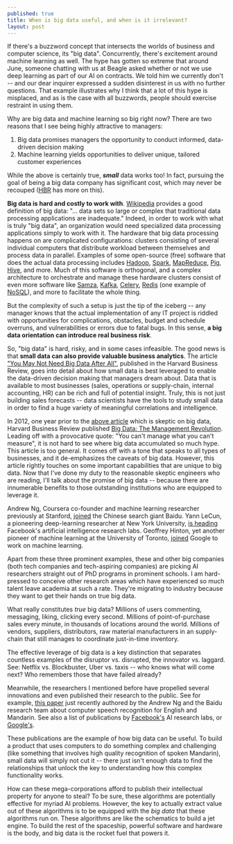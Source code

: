 ```yaml
---
published: true
title: When is big data useful, and when is it irrelevant?
layout: post
---
```

If there's a buzzword concept that intersects the worlds of business and computer science, its "big data". Concurrently, there's excitement around machine learning as well. The hype has gotten so extreme that around June, someone chatting with us at Beagle asked whether or not we use deep learning as part of our AI on contracts. We told him we currently don't -- and our dear inquirer expressed a sudden disinterest in us with no further questions. That example illustrates why I think that a lot of this hype is misplaced, and as is the case with all buzzwords, people should exercise restraint in using them.

Why are big data and machine learning so big right now? There are two reasons that I see being highly attractive to managers:

1. Big data promises managers the opportunity to conduct informed, data-driven decision making
2. Machine learning yields opportunities to deliver unique, tailored customer experiences

While the above is certainly true, ***small*** data works too! In fact, pursuing the goal of being a big data company has significant cost, which may never be recouped ([HBR](https://hbr.org/2013/12/you-may-not-need-big-data-after-all) has more on this).

**Big data is hard and costly to work with**. [Wikipedia](https://en.wikipedia.org/wiki/Big_data) provides a good definition of big data: "... data sets so large or complex that traditional data processing applications are inadequate." Indeed, in order to work with what is truly "big data", an organization would need specialized data processing applications simply to work with it. The hardware that big data processing happens on are complicated configurations: clusters consisting of several individual computers that distribute workload between themselves and process data in parallel. Examples of some open-source (free) software that does the actual data processing includes [Hadoop](https://hadoop.apache.org/), [Spark](http://spark.apache.org/), [MapReduce](http://research.google.com/archive/mapreduce.html), [Pig](https://pig.apache.org/), [Hive](https://hive.apache.org/), and more. Much of this software is orthogonal, and a complex architecture to orchestrate and manage these hardware clusters consist of even more software like [Samza](http://samza.apache.org/), [Kafka](http://kafka.apache.org/), [Celery](http://www.celeryproject.org/), [Redis](http://redis.io/) (one example of [NoSQL](https://en.wikipedia.org/wiki/NoSQL)), and more to facilitate the whole thing.

But the complexity of such a setup is just the tip of the iceberg -- any manager knows that the actual implementation of any IT project is riddled with opportunities for complications, obstacles, budget and schedule overruns, and vulnerabilities or errors due to fatal bugs. In this sense, **a big data orientation can introduce real business risk**.

So, "big data" is hard, risky, and in some cases infeasible. The good news is that **small data can also provide valuable business analytics**. The article ["You May Not Need Big Data After All"](https://hbr.org/2013/12/you-may-not-need-big-data-after-all), published in the Harvard Business Review, goes into detail about how small data is best leveraged to enable the data-driven decision making that managers dream about. Data that is available to most businesses (sales, operations or supply-chain, internal accounting, HR) can be rich and full of potential insight. Truly, this is not just building sales forecasts -- data scientists have the tools to study small data in order to find a huge variety of meaningful correlations and intelligence.

In 2012, one year prior to the [above article](https://hbr.org/2013/12/you-may-not-need-big-data-after-all) which is skeptic on big data, Harvard Business Review published [Big Data: The Management Revolution](https://hbr.org/2012/10/big-data-the-management-revolution). Leading off with a provocative quote: "You can't manage what you can't measure", it is not hard to see where big data accumulated so much hype. This article is too general. It comes off with a tone that speaks to all types of businesses, and it de-emphasizes the caveats of big data. However, this article rightly touches on some important capabilities that are unique to big data. Now that I've done my duty to the reasonable skeptic engineers who are reading, I'll talk about the promise of big data -- because there are innumerable benefits to those outstanding institutions who are equipped to leverage it.

Andrew Ng, Coursera co-founder and machine learning researcher previously at Stanford, [joined](http://venturebeat.com/2014/07/30/andrew-ng-baidu/) the Chinese search giant Baidu. Yann LeCun, a pioneering deep-learning researcher at New York University, [is heading](http://techcrunch.com/2013/12/09/facebook-artificial-intelligence-lab-lecun/) Facebook's artificial intelligence research labs. Geoffrey Hinton, yet another pioneer of machine learning at the University of Toronto, [joined](http://www.wired.com/2014/01/geoffrey-hinton-deep-learning/) Google to work on machine learning.

Apart from these three prominent examples, these and other big companies (both tech companies and tech-aspiring companies) are picking AI researchers straight out of PhD programs in prominent schools. I am hard-pressed to conceive other research areas which have experienced so much talent leave academia at such a rate. They're migrating to industry because they want to get their hands on true big data.

What really constitutes *true* big data? Millions of users commenting,  messaging, liking, clicking every second. Millions of point-of-purchase sales every minute, in thousands of locations around the world. Millions of vendors, suppliers, distributors, raw material manufacturers in an supply-chain that still manages to coordinate just-in-time inventory.

The effective leverage of big data is a key distinction that separates countless examples of the disruptor vs. disrupted, the innovator vs. laggard. See: Netflix vs. Blockbuster, Uber vs. taxis -- who knows what will come next? Who remembers those that have failed already?

Meanwhile, the researchers I mentioned before have propelled several innovations and even published their research to the public. See for example, [this paper](http://arxiv.org/abs/1512.02595) just recently authored by the Andrew Ng and the Baidu research team about computer speech recognition for English and Mandarin. See also a list of publications by [Facebook's](https://research.facebook.com/publications/ai/) AI research labs, or [Google's](http://research.google.com/pubs/ArtificialIntelligenceandMachineLearning.html).

These publications are the example of how big data can be useful. To build a product that uses computers to do something complex and challenging (like something that involves high quality recognition of spoken Mandarin), small data will simply not cut it -- there just isn't enough data to find the relationships that unlock the key to understanding how this complex functionality works.

How can these mega-corporations afford to publish their intellectual property for anyone to steal? To be sure, these algorithms are potentially effective for myriad AI problems. However, the key to actually extract value out of these algorithms is to be equipped with the *big data* that these algorithms run on. These algorithms are like the schematics to build a jet engine. To build the rest of the spaceship, powerful software and hardware is the body, and big data is the rocket fuel that powers it.
